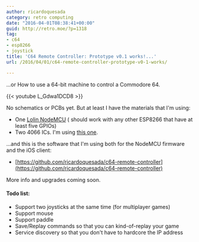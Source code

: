 ```yaml
---
author: ricardoquesada
category: retro computing
date: "2016-04-01T08:38:41+00:00"
guid: http://retro.moe/?p=1318
tag:
- c64
- esp8266
- joystick
title: 'C64 Remote Controller: Prototype v0.1 works!...'
url: /2016/04/01/c64-remote-controller-prototype-v0-1-works/

---
```


...or How to use a 64-bit machine to control a Commodore 64.

{{< youtube L_Gdwa1DCD8 >}}

No schematics or PCBs yet. But at least I have the materials that I'm using:

- One [Lolin NodeMCU](http://www.ebay.com/sch/i.html?_from=R40&_trksid=p2050601.m570.l1313.TR0.TRC0.H0.Xlolin+nodemcu.TRS0&_nkw=lolin+nodemcu&_sacat=0) (
  should work with any other ESP8266 that have at least five GPIOs)
- Two 4066 ICs. I'm
  using [this one](http://www.ti.com/lit/ds/symlink/sn74hc4066.pdf).

...and this is the software that I'm using both for the NodeMCU firmware and the
iOS client:

- [https://github.com/ricardoquesada/c64-remote-controller](https://github.com/ricardoquesada/c64-remote-controller)

More info and upgrades coming soon.

#### Todo list:

- Support two joysticks at the same time (for multiplayer games)
- Support mouse
- Support paddle
- Save/Replay commands so that you can kind-of-replay your game
- Service discovery so that you don't have to hardcore the IP address
